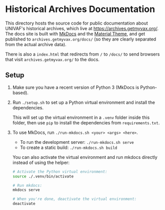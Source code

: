 # Historical Archives Documentation

This directory hosts the source code for public documentation about UNIVAF's historical archives, which live at https://archives.getmyvax.org/. The docs site is built with [MkDocs](https://www.mkdocs.org/) and the [Material Theme](https://squidfunk.github.io/mkdocs-material/), and get published to `archives.getmyvax.org/docs/` (so they are clearly separated from the actual archive data).

There is also a `index.html` that redirects from `/` to `/docs/` to send browsers that visit `archives.getmyvax.org/` to the docs.


## Setup

1. Make sure you have a recent version of Python 3 (MkDocs is Python-based).

2. Run `./setup.sh` to set up a Python virtual environment and install the dependencies.

    This will set up the virtual environment in a `.venv` folder inside this folder, then use `pip` to install the dependencies from `requirements.txt`.

3. To use MkDocs, run `./run-mkdocs.sh <your> <args> <here>`.

    - To run the development server: `./run-mkdocs.sh serve`
    - To create a static build: `./run-mkdocs.sh build`

    You can also activate the virtual environment and run mkdocs directly instead of using the helper:

    ```bash
    # Activate the Python virtual environment:
    source ./.venv/bin/activate

    # Run mkdocs:
    mkdocs serve

    # When you're done, deactivate the virtual environment:
    deactivate
    ```
